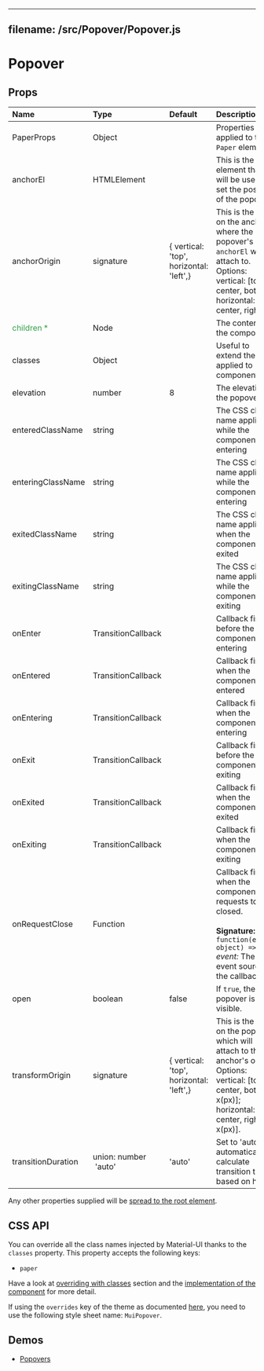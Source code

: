 <!--- This documentation is automatically generated, do not try to edit it. -->

---
filename: /src/Popover/Popover.js
---

# Popover



## Props

| Name | Type | Default | Description |
|:-----|:-----|:--------|:------------|
| PaperProps | Object |  | Properties applied to the `Paper` element. |
| anchorEl | HTMLElement |  | This is the DOM element that will be used to set the position of the popover. |
| anchorOrigin | signature | {  vertical: 'top',  horizontal: 'left',} | This is the point on the anchor where the popover's `anchorEl` will attach to.<br>Options: vertical: [top, center, bottom]; horizontal: [left, center, right]. |
| <span style="color: #31a148">children *</span> | Node |  | The content of the component. |
| classes | Object |  | Useful to extend the style applied to components. |
| elevation | number | 8 | The elevation of the popover. |
| enteredClassName | string |  | The CSS class name applied while the component is entering |
| enteringClassName | string |  | The CSS class name applied while the component is entering |
| exitedClassName | string |  | The CSS class name applied when the component is exited |
| exitingClassName | string |  | The CSS class name applied while the component is exiting |
| onEnter | TransitionCallback |  | Callback fired before the component is entering |
| onEntered | TransitionCallback |  | Callback fired when the component has entered |
| onEntering | TransitionCallback |  | Callback fired when the component is entering |
| onExit | TransitionCallback |  | Callback fired before the component is exiting |
| onExited | TransitionCallback |  | Callback fired when the component has exited |
| onExiting | TransitionCallback |  | Callback fired when the component is exiting |
| onRequestClose | Function |  | Callback fired when the component requests to be closed.<br><br>**Signature:**<br>`function(event: object) => void`<br>*event:* The event source of the callback |
| open | boolean | false | If `true`, the popover is visible. |
| transformOrigin | signature | {  vertical: 'top',  horizontal: 'left',} | This is the point on the popover which will attach to the anchor's origin.<br>Options: vertical: [top, center, bottom, x(px)]; horizontal: [left, center, right, x(px)]. |
| transitionDuration | union:&nbsp;number<br>&nbsp;'auto'<br> | 'auto' | Set to 'auto' to automatically calculate transition time based on height |

Any other properties supplied will be [spread to the root element](/customization/api#spread).

## CSS API

You can override all the class names injected by Material-UI thanks to the `classes` property.
This property accepts the following keys:
- `paper`

Have a look at [overriding with classes](/customization/overrides#overriding-with-classes) section
and the [implementation of the component](https://github.com/callemall/material-ui/tree/v1-beta/src/Popover/Popover.js)
for more detail.

If using the `overrides` key of the theme as documented
[here](/customization/themes#customizing-all-instances-of-a-component-type),
you need to use the following style sheet name: `MuiPopover`.

## Demos

- [Popovers](/demos/popovers)

